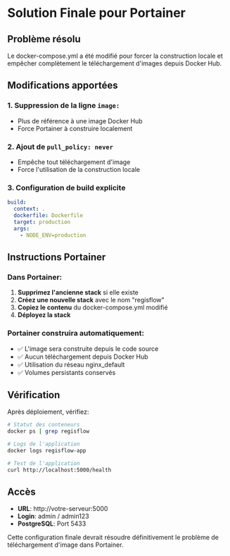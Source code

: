 # Solution Finale pour Portainer

## Problème résolu
Le docker-compose.yml a été modifié pour forcer la construction locale et empêcher complètement le téléchargement d'images depuis Docker Hub.

## Modifications apportées

### 1. Suppression de la ligne `image:`
- Plus de référence à une image Docker Hub
- Force Portainer à construire localement

### 2. Ajout de `pull_policy: never`
- Empêche tout téléchargement d'image
- Force l'utilisation de la construction locale

### 3. Configuration de build explicite
```yaml
build: 
  context: .
  dockerfile: Dockerfile
  target: production
  args:
    - NODE_ENV=production
```

## Instructions Portainer

### Dans Portainer:
1. **Supprimez l'ancienne stack** si elle existe
2. **Créez une nouvelle stack** avec le nom "regisflow"
3. **Copiez le contenu** du docker-compose.yml modifié
4. **Déployez la stack**

### Portainer construira automatiquement:
- ✅ L'image sera construite depuis le code source
- ✅ Aucun téléchargement depuis Docker Hub
- ✅ Utilisation du réseau nginx_default
- ✅ Volumes persistants conservés

## Vérification

Après déploiement, vérifiez:
```bash
# Statut des conteneurs
docker ps | grep regisflow

# Logs de l'application
docker logs regisflow-app

# Test de l'application
curl http://localhost:5000/health
```

## Accès
- **URL**: http://votre-serveur:5000
- **Login**: admin / admin123
- **PostgreSQL**: Port 5433

Cette configuration finale devrait résoudre définitivement le problème de téléchargement d'image dans Portainer.